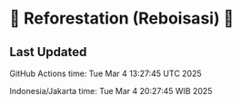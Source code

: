 
# 🌳 Reforestation (Reboisasi) 🌲

## Last Updated

GitHub Actions time: Tue Mar  4 13:27:45 UTC 2025

Indonesia/Jakarta time: Tue Mar  4 20:27:45 WIB 2025
